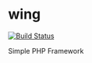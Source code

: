 wing
======
[![Build Status](https://travis-ci.org/flowcode/wing.png)](https://travis-ci.org/flowcode/wing)

Simple PHP Framework